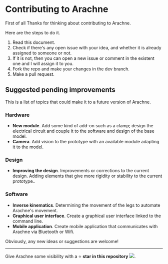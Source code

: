 # Contributing to Arachne

First of all Thanks for thinking about contributing to Arachne. 

Here are the steps to do it.

1. Read this document.
2. Check if there's any open issue with your idea, and whether it is already assigned to someone or not.
3. If it is not, then you can open a new issue or comment in the existent one and I will assign it to you.
4. Fork the repo and make your changes in the dev branch.
5. Make a pull request.

## Suggested pending improvements

This is a list of topics that could make it to a future version of Arachne.

### Hardware
- **New module**. Add some kind of add-on such as a clamp; design the electrical circuit and couple it to the software and design of the base model.
- **Camera**. Add vision to the prototype with an available module adapting it to the model.

### Design
- **Improving the design**. Improvements or corrections to the current design. Adding elements that give more rigidity or stability to the current prototype..


### Software
- **Inverse kinematics**. Determining the movement of the legs to automate Arachne's movement.
- **Graphical user interface**. Create a graphical user interface linked to the command line.
- **Mobile application**. Create mobile application that communicates with Arachne via Bluetooth or Wifi.

Obviously, any new ideas or suggestions are welcome!

***

Give Arachne some visibility with a  :star:  **star in this repository** ![](https://img.shields.io/github/stars/aleph8/Arachne?style=social). 
